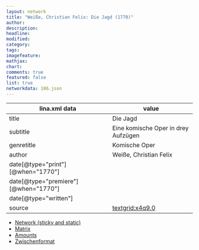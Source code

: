 ```yaml
---
layout: network
title: "Weiße, Christian Felix: Die Jagd (1770)"
author:
description:
headline:
modified:
category:
tags:
imagefeature: 
mathjax: 
chart: 
comments: true
featured: false
list: true
networkdata: 186.json
---
```

lina.xml data  | value
------------- | -------------
title|Die Jagd
subtitle|Eine komische Oper in drey Aufzügen
genretitle|Komische Oper
author|Weiße, Christian Felix
date[@type="print"][@when="1770"]|
date[@type="premiere"][@when="1770"]|
date[@type="written"]|
source|[textgrid:x4q9.0](https://textgridlab.org/1.0/tgcrud-public/rest/textgrid:x4q9.0/data)



* [Network (sticky and static)](/network186)
* [Matrix](/matrix186)
* [Amounts](/amount186)
* [Zwischenformat](/lina186 )
